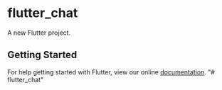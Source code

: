 # flutter_chat

A new Flutter project.

## Getting Started

For help getting started with Flutter, view our online
[documentation](https://flutter.io/).
"# flutter_chat" 
